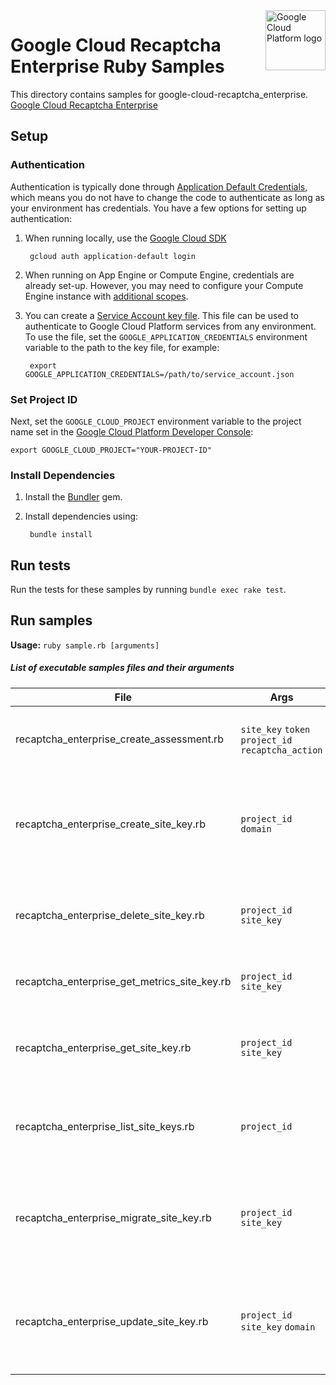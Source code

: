 <img src="https://avatars2.githubusercontent.com/u/2810941?v=3&s=96" alt="Google Cloud Platform logo" title="Google Cloud Platform" align="right" height="96" width="96"/>

# Google Cloud Recaptcha Enterprise Ruby Samples

This directory contains samples for google-cloud-recaptcha_enterprise. [Google Cloud Recaptcha Enterprise](https://cloud.google.com/recaptcha-enterprise)

## Setup

### Authentication

Authentication is typically done through [Application Default Credentials](https://cloud.google.com/docs/authentication#getting_credentials_for_server-centric_flow), 
which means you do not have to change the code to authenticate as long as your
environment has credentials. You have a few options for setting up
authentication:

1. When running locally, use the [Google Cloud SDK](https://cloud.google.com/sdk/)

        gcloud auth application-default login

1. When running on App Engine or Compute Engine, credentials are already set-up.
However, you may need to configure your Compute Engine instance with
[additional scopes](https://cloud.google.com/compute/docs/authentication#using).

1. You can create a [Service Account key file](https://cloud.google.com/docs/authentication#service_accounts). 
This file can be used to authenticate to Google Cloud Platform services from
any environment. To use the file, set the `GOOGLE_APPLICATION_CREDENTIALS`
environment variable to the path to the key file, for example:

        export GOOGLE_APPLICATION_CREDENTIALS=/path/to/service_account.json

### Set Project ID

Next, set the `GOOGLE_CLOUD_PROJECT` environment variable to the project name
set in the
[Google Cloud Platform Developer Console](https://console.cloud.google.com):

    export GOOGLE_CLOUD_PROJECT="YOUR-PROJECT-ID"

### Install Dependencies

1. Install the [Bundler](http://bundler.io/) gem.

1. Install dependencies using:

        bundle install

## Run tests

Run the tests for these samples by running `bundle exec rake test`.

## Run samples

**Usage:** `ruby sample.rb [arguments]`

##### List of executable samples files and their arguments

| File | Args | Description |
| --- | --- | --- |
| recaptcha_enterprise_create_assessment.rb | `site_key` `token` `project_id` `recaptcha_action` | Create an assessment to analyze the risk of a UI action. |
| recaptcha_enterprise_create_site_key.rb | `project_id` `domain` | Create a site key by registering a domain/app to use recaptcha services. |
| recaptcha_enterprise_delete_site_key.rb | `project_id` `site_key` | Delete site key registered to use recaptcha services. |
| recaptcha_enterprise_get_metrics_site_key.rb | `project_id` `site_key` | Get metrics specific to a recaptcha site key. |
| recaptcha_enterprise_get_site_key.rb | `project_id` `site_key` | Get details of site key registered to use recaptcha services. |
| recaptcha_enterprise_list_site_keys.rb | `project_id` | List all site keys registered to use recaptcha services. |
| recaptcha_enterprise_migrate_site_key.rb | `project_id` `site_key` | Migrate a key from reCAPTCHA (non-Enterprise) to reCAPTCHA Enterprise. |
| recaptcha_enterprise_update_site_key.rb | `project_id` `site_key` `domain` | Update a site key registered for a domain/app to use recaptcha services. |